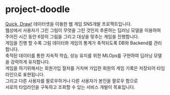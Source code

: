 # project-doodle

[Quick, Draw!](https://quickdraw.withgoogle.com/data) 데이터셋을 이용한 웹 게임 SNS개발 프로젝트입니다.  
웹상에서 사용자가 그린 그림이 무엇을 그린 것인지 추론하는 딥러닝 모델을 이용하여  
주어진 시간 동안 6장의 그림을 그리고 대상을 맞추는 게임을 진행합니다.  
게임을 진행 할 수록 그림 데이터와 게임의 통계가 축적되도록 DB와 Backend를 관리합니다.    
축적된 데이터를 통한 지속적 학습, 성능 유지를 위한 MLOps를 구현하여 딥러닝 모델을 강력하게 유지합니다.  
게임을 하기위해서는 회원가입 절차를 거치며 가입한 회원의 게임 기록은 저장되어 타임라인으로 표현됩니다.  
그리고 다른 사용자를 팔로우하거나 다른 사용자가 본인을 팔로우 함으로  
서로의 타임라인을 구독하고 조회할 수 있는 서비스 개발이 목표입니다.  
